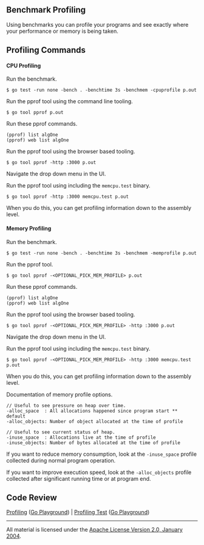 ## Benchmark Profiling

Using benchmarks you can profile your programs and see exactly where your performance or memory is being taken.

## Profiling Commands

#### CPU Profiling

Run the benchmark.
   
    $ go test -run none -bench . -benchtime 3s -benchmem -cpuprofile p.out

Run the pprof tool using the command line tooling.
    
    $ go tool pprof p.out

Run these pprof commands.

    (pprof) list algOne
    (pprof) web list algOne

Run the pprof tool using the browser based tooling.

    $ go tool pprof -http :3000 p.out

Navigate the drop down menu in the UI.

Run the pprof tool using including the `memcpu.test` binary.

    $ go tool pprof -http :3000 memcpu.test p.out

When you do this, you can get profiling information down to the assembly level.

#### Memory Profiling

Run the benchmark.

    $ go test -run none -bench . -benchtime 3s -benchmem -memprofile p.out

Run the pprof tool.

    $ go tool pprof -<OPTIONAL_PICK_MEM_PROFILE> p.out

Run these pprof commands.

    (pprof) list algOne
    (pprof) web list algOne

Run the pprof tool using the browser based tooling.

    $ go tool pprof -<OPTIONAL_PICK_MEM_PROFILE> -http :3000 p.out

Navigate the drop down menu in the UI.

Run the pprof tool using including the `memcpu.test` binary.

    $ go tool pprof -<OPTIONAL_PICK_MEM_PROFILE> -http :3000 memcpu.test p.out

When you do this, you can get profiling information down to the assembly level.

Documentation of memory profile options.

    // Useful to see pressure on heap over time.
	-alloc_space  : All allocations happened since program start ** default
	-alloc_objects: Number of object allocated at the time of profile

    // Useful to see current status of heap.
	-inuse_space  : Allocations live at the time of profile
	-inuse_objects: Number of bytes allocated at the time of profile

If you want to reduce memory consumption, look at the `-inuse_space` profile collected during normal program operation.

If you want to improve execution speed, look at the `-alloc_objects` profile collected after significant running time or at program end.

## Code Review

[Profiling](stream.go) ([Go Playground](https://play.golang.org/p/U7oJS85y5g-)) | 
[Profiling Test](stream_test.go) ([Go Playground](https://play.golang.org/p/n0pvooFGkcl))
___
All material is licensed under the [Apache License Version 2.0, January 2004](http://www.apache.org/licenses/LICENSE-2.0).
